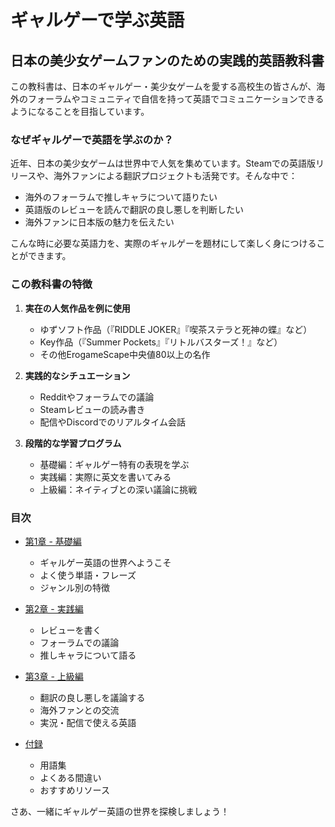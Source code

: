 # ギャルゲーで学ぶ英語

## 日本の美少女ゲームファンのための実践的英語教科書

この教科書は、日本のギャルゲー・美少女ゲームを愛する高校生の皆さんが、海外のフォーラムやコミュニティで自信を持って英語でコミュニケーションできるようになることを目指しています。

### なぜギャルゲーで英語を学ぶのか？

近年、日本の美少女ゲームは世界中で人気を集めています。Steamでの英語版リリースや、海外ファンによる翻訳プロジェクトも活発です。そんな中で：

- 海外のフォーラムで推しキャラについて語りたい
- 英語版のレビューを読んで翻訳の良し悪しを判断したい
- 海外ファンに日本版の魅力を伝えたい

こんな時に必要な英語力を、実際のギャルゲーを題材にして楽しく身につけることができます。

### この教科書の特徴

1. **実在の人気作品を例に使用**
   - ゆずソフト作品（『RIDDLE JOKER』『喫茶ステラと死神の蝶』など）
   - Key作品（『Summer Pockets』『リトルバスターズ！』など）
   - その他ErogameScape中央値80以上の名作

2. **実践的なシチュエーション**
   - Redditやフォーラムでの議論
   - Steamレビューの読み書き
   - 配信やDiscordでのリアルタイム会話

3. **段階的な学習プログラム**
   - 基礎編：ギャルゲー特有の表現を学ぶ
   - 実践編：実際に英文を書いてみる
   - 上級編：ネイティブとの深い議論に挑戦

### 目次

- [第1章 - 基礎編](chapter1/intro.md)
  - ギャルゲー英語の世界へようこそ
  - よく使う単語・フレーズ
  - ジャンル別の特徴

- [第2章 - 実践編](chapter2/writing-reviews.md)
  - レビューを書く
  - フォーラムでの議論
  - 推しキャラについて語る

- [第3章 - 上級編](chapter3/translation-quality.md)
  - 翻訳の良し悪しを議論する
  - 海外ファンとの交流
  - 実況・配信で使える英語

- [付録](appendix/glossary.md)
  - 用語集
  - よくある間違い
  - おすすめリソース



さあ、一緒にギャルゲー英語の世界を探検しましょう！
